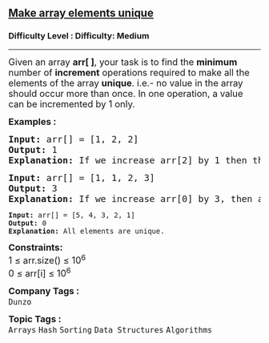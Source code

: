 <h2><a href="https://www.geeksforgeeks.org/problems/make-array-elements-unique--170645/1">Make array elements unique</a></h2><h3>Difficulty Level : Difficulty: Medium</h3><hr><div class="problems_problem_content__Xm_eO"><p><span style="font-size: 18px;">Given an array <strong>arr[ ]</strong>, your task is to find the <strong>minimum</strong> number of <strong>increment</strong> operations required to make all the elements of the array <strong>unique</strong>. i.e.- no value in the array should occur more than once. In one operation, a value can be incremented by 1 only.</span></p>
<p><span style="font-size: 18px;"><strong>Examples :</strong></span></p>
<pre><span style="font-size: 18px;"><strong>Input: </strong>arr[] = [1, 2, 2]
<strong>Output: </strong>1
<strong>Explanation: </strong>If we increase arr[2] by 1 then the resulting array becomes {1, 2, 3} and has all unique values.Hence, the answer is 1 in this case.</span></pre>
<pre><span style="font-size: 18px;"><strong>Input: </strong>arr[] = [1, 1, 2, 3]
<strong>Output: </strong>3
<strong>Explanation: </strong>If we increase arr[0] by 3, then all array elements will be unique. Hence, the answer is 3 in this case.<br></span></pre>
<pre><strong>Input: </strong>arr[] = [5, 4, 3, 2, 1]
<strong>Output: </strong>0
<strong>Explanation: </strong>All elements are unique.</pre>
<p><span style="font-size: 18px;"><strong>Constraints:<br></strong></span><span style="font-size: 18px;">1 ≤ arr.size() ≤ 10<sup>6<br></sup></span><span style="font-size: 18px;">0 ≤ arr[i] ≤ 10<sup>6</sup></span></p></div><p><span style=font-size:18px><strong>Company Tags : </strong><br><code>Dunzo</code>&nbsp;<br><p><span style=font-size:18px><strong>Topic Tags : </strong><br><code>Arrays</code>&nbsp;<code>Hash</code>&nbsp;<code>Sorting</code>&nbsp;<code>Data Structures</code>&nbsp;<code>Algorithms</code>&nbsp;
